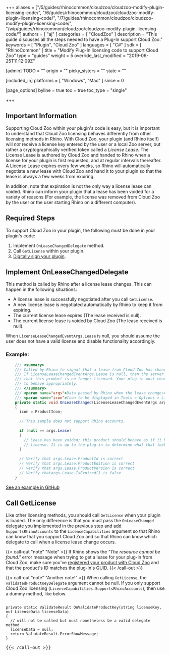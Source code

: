 +++
aliases = ["/5/guides/rhinocommon/cloudzoo/cloudzoo-modify-plugin-licensing-code/", "/6/guides/rhinocommon/cloudzoo/cloudzoo-modify-plugin-licensing-code/", "/7/guides/rhinocommon/cloudzoo/cloudzoo-modify-plugin-licensing-code/", "/wip/guides/rhinocommon/cloudzoo/cloudzoo-modify-plugin-licensing-code/"]
authors = [ "aj" ]
categories = [ "CloudZoo" ]
description = "This guide discusses all the steps needed to have a Plug-In support Cloud Zoo."
keywords = [ "Plugin", "Cloud Zoo" ]
languages = [ "C#" ]
sdk = [ "RhinoCommon" ]
title = "Modify Plug-In licensing code to support Cloud Zoo"
type = "guides"
weight = 5
override_last_modified = "2019-06-25T11:12:09Z"

[admin]
TODO = ""
origin = ""
picky_sisters = ""
state = ""

[included_in]
platforms = [ "Windows", "Mac" ]
since = 0

[page_options]
byline = true
toc = true
toc_type = "single"

+++


## Important Information

Supporting Cloud Zoo within your plugin's code is easy, but it is important to understand that Cloud Zoo licensing behaves differently from other licensing methods in Rhino. With Cloud Zoo, your plugin (and Rhino itself) will _not_ receive a license key entered by the user or a local Zoo server, but rather a cryptographically verified token called a _License Lease_. The License Lease is authored by Cloud Zoo and handed to Rhino when a license for your plugin is first requested, and at regular intervals thereafter. A License Lease expires every few weeks, so Rhino will automatically negotiate a new lease with Cloud Zoo and hand it to your plugin so that the lease is always a few weeks from expiring.

In addition, note that expiration is not the only way a license lease can voided. Rhino can inform your plugin that a lease has been voided for a variety of reasons (For example, the license was removed from Cloud Zoo by the user or the user starting Rhino on a different computer). 

## Required Steps

To support Cloud Zoo in your plugin, the following must be done in your plugin's code:

1. Implement `OnLeaseChangedDelegate` method.
2. Call `GetLicense` within your plugin.
3. [Digitally sign your plugin](/guides/rhinocommon/digitally-signing-plugins-for-zoo).


## Implement OnLeaseChangedDelegate

This method is called by Rhino after a license lease changes. This can happen in the following situations:
- A license lease is successfully negotiated after you call `GetLicense`.
- A new license lease is negotiated automatically by Rhino to keep it from expiring.
- The current license lease expires (The lease received is null).
- The current license lease is voided by Cloud Zoo (The lease received is null).

When `LicenseLeaseChangedEventArgs.Lease` is null, you should assume the user does not have a valid license and disable functionality accordingly.

### Example:

```c#
	/// <summary>
	/// Called by Rhino to signal that a lease from Cloud Zoo has changed. 
	/// If LicenseLeaseChangedEventArgs.Lease is null, then the server has signaled
	/// that this product is no longer licensed. Your plug-in must change behavior 
	/// to behave appropriately.
	/// </summary>
	/// <param name="args">Data passed by Rhino when the lease changes</param>
	/// <param name="icon">Icon to be displayed in Tools > Options > Licenses for this lease.</param>
	private static void OnLeaseChanged(LicenseLeaseChangedEventArgs args, out System.Drawing.Icon icon)
	{
	  icon = ProductIcon;
	
	  // This sample does not support Rhino accounts.
	
	  if (null == args.Lease)
	  {
	    // Lease has been voided; this product should behave as if it has no
	    // license. It is up to the plug-in to determine what that looks like.
	  }
	
	  // Verify that args.Lease.ProductId is correct
	  // Verify that args.Lease.ProductEdition is correct
	  // Verify that args.Lease.ProductVersion is correct
	  // Verify thatargs.Lease.IsExpired() is false
	}
```

[See an example in GitHub](https://github.com/mcneel/rhino-developer-samples/blob/e24bb79e8e3954952826111185db4ce7f96ecd65/rhinocommon/cs/SampleCsWithLicense/SampleCsWithLicensePlugIn.cs#L166)


## Call GetLicense

Like other licensing methods, you should call `GetLicense` when your plugin is loaded. The only difference is that you must pass the `OnLeaseChanged` delegate you implemented in the previous step and add `SupportsRhinoAccounts` to the `LicenseCapabilities` argument so that Rhino can know that you support Cloud Zoo and so that Rhino can know which delegate to call when a license lease change occurs.

{{< call-out "note" "Note" >}}
If Rhino shows the <em>"The resource cannot be found."</em> error message when trying to get a lease for your plug-in from Cloud Zoo, make sure you've <a href="/guides/rhinocommon/cloudzoo/cloudzoo-add-products/">registered your product with Cloud Zoo</a> and that the product's ID matches the plug-in's GUID.
{{< /call-out >}}

{{< call-out "note" "Another note!" >}}
When calling `GetLicense`, the `validatedProductKeyDelegate` argument cannot be null. If you only support Cloud Zoo licensing (`LicenseCapabilities.SupportsRhinoAccounts`), then use a dummy method, like below.
<pre><code>
private static ValidateResult OnValidateProductKey(string licenseKey, out LicenseData licenseData)
{
  // will not be called but must nonetheless be a valid delegate method
  licenseData = null;
  return ValidateResult.ErrorShowMessage;
}
</code><pre>
{{< /call-out >}}
